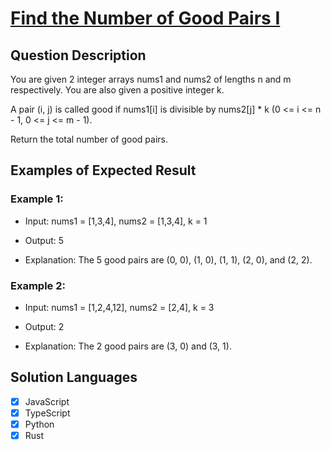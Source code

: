 # [Find the Number of Good Pairs I](https://leetcode.com/problems/find-the-number-of-good-pairs-i/description/)

## Question Description

You are given 2 integer arrays nums1 and nums2 of lengths n and m respectively. You are also given a positive integer k.

A pair (i, j) is called good if nums1[i] is divisible by nums2[j] \* k (0 <= i <= n - 1, 0 <= j <= m - 1).

Return the total number of good pairs.

## Examples of Expected Result

### Example 1:

- Input: nums1 = [1,3,4], nums2 = [1,3,4], k = 1

- Output: 5

- Explanation: The 5 good pairs are (0, 0), (1, 0), (1, 1), (2, 0), and (2, 2).

### Example 2:

- Input: nums1 = [1,2,4,12], nums2 = [2,4], k = 3

- Output: 2

- Explanation: The 2 good pairs are (3, 0) and (3, 1).

## Solution Languages

- [x] JavaScript
- [x] TypeScript
- [x] Python
- [x] Rust
